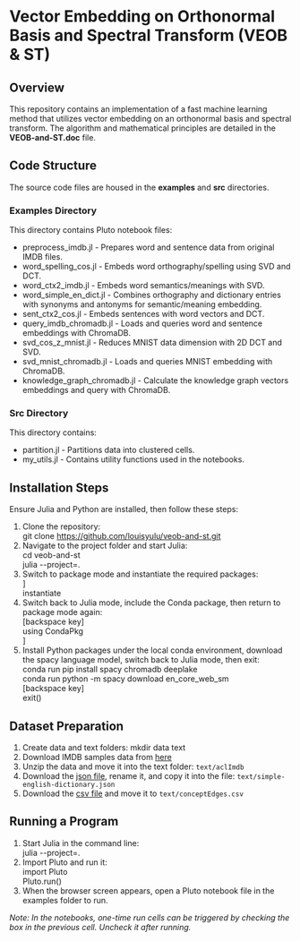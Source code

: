 # Vector Embedding on Orthonormal Basis and Spectral Transform (VEOB & ST)

## Overview
This repository contains an implementation of a fast machine learning method that utilizes vector embedding on an orthonormal basis and spectral transform. The algorithm and mathematical principles are detailed in the **VEOB-and-ST.doc** file.

## Code Structure
The source code files are housed in the **examples** and **src** directories.

### Examples Directory
This directory contains Pluto notebook files:
- preprocess_imdb.jl - Prepares word and sentence data from original IMDB files.
- word_spelling_cos.jl - Embeds word orthography/spelling using SVD and DCT.
- word_ctx2_imdb.jl - Embeds word semantics/meanings with SVD.
- word_simple_en_dict.jl - Combines orthography and dictionary entries with synonyms and antonyms for semantic/meaning embedding.
- sent_ctx2_cos.jl - Embeds sentences with word vectors and DCT.
- query_imdb_chromadb.jl - Loads and queries word and sentence embeddings with ChromaDB.
- svd_cos_z_mnist.jl - Reduces MNIST data dimension with 2D DCT and SVD.
- svd_mnist_chromadb.jl - Loads and queries MNIST embedding with ChromaDB.
- knowledge_graph_chromadb.jl - Calculate the knowledge graph vectors embeddings and query with ChromaDB.

### Src Directory
This directory contains:
- partition.jl - Partitions data into clustered cells.
- my_utils.jl - Contains utility functions used in the notebooks.

## Installation Steps
Ensure Julia and Python are installed, then follow these steps:
1. Clone the repository:    
git clone https://github.com/louisyulu/veob-and-st.git
2. Navigate to the project folder and start Julia:     
cd veob-and-st    
julia --project=.
3. Switch to package mode and instantiate the required packages:     
]    
instantiate
4. Switch back to Julia mode, include the Conda package, then return to package mode again:    
[backspace key]    
using CondaPkg    
]
5. Install Python packages under the local conda environment, download the spacy language model, switch back to Julia mode, then exit:    
conda run pip install spacy chromadb deeplake    
conda run python -m spacy download en_core_web_sm    
[backspace key]    
exit()

## Dataset Preparation
1. Create data and text folders: 
mkdir data text
2. Download IMDB samples data from [here](https://ai.stanford.edu/~amaas/data/sentiment/) 
3. Unzip the data and move it into the text folder: `text/aclImdb`
4. Download the [json file](https://github.com/nightblade9/simple-english-dictionary/blob/main/processed/merged.json), rename it, and copy it into the file: `text/simple-english-dictionary.json`
5. Download the [csv file](https://github.com/resource-watch/graph/blob/master/import_db_csv_files/conceptEdges.csv) and move it to `text/conceptEdges.csv`

## Running a Program
1. Start Julia in the command line:    
julia --project=.
2. Import Pluto and run it:    
import Pluto    
Pluto.run()
3. When the browser screen appears, open a Pluto notebook file in the examples folder to run.

*Note: In the notebooks, one-time run cells can be triggered by checking the box in the previous cell. Uncheck it after running.*
